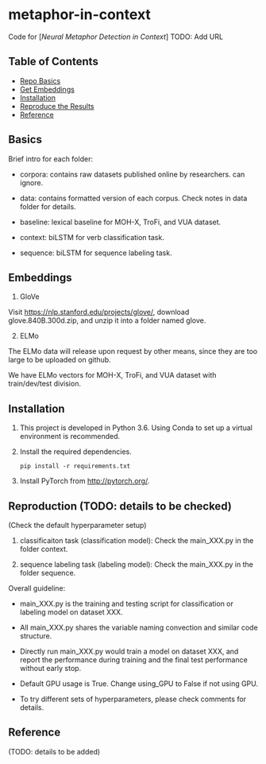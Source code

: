 # metaphor-in-context
Code for [_Neural Metaphor Detection in Context_] TODO: Add URL

## Table of Contents
- [Repo Basics](#Basics)
- [Get Embeddings](#Embeddings)
- [Installation](#Installation)
- [Reproduce the Results](#Reproduction)
- [Reference](#Reference)

## Basics
Brief intro for each folder:

- corpora: contains raw datasets published online by researchers. can ignore.

- data: contains formatted version of each corpus. Check notes in data folder for details.

- baseline: lexical baseline for MOH-X, TroFi, and VUA dataset.

- context: biLSTM for verb classification task.

- sequence: biLSTM for sequence labeling task.

## Embeddings
1. GloVe

Visit https://nlp.stanford.edu/projects/glove/, download glove.840B.300d.zip, and unzip it into a folder named glove.

2. ELMo

The ELMo data will release upon request by other means, since they are too large to be uploaded on github.

We have ELMo vectors for MOH-X, TroFi, and VUA dataset with train/dev/test division. 

## Installation
1. This project is developed in Python 3.6. Using Conda to set up a virtual environment is recommended.

2. Install the required dependencies. 
    ```
    pip install -r requirements.txt
    ```
    
3. Install PyTorch from http://pytorch.org/.


## Reproduction (TODO: details to be checked)
(Check the default hyperparameter setup)

1. classificaiton task (classification model): Check the main_XXX.py in the folder context.

2. sequence labeling task (labeling model): Check the main_XXX.py in the folder sequence.

Overall guideline:

- main_XXX.py is the training and testing script for classification or labeling model on dataset XXX. 

- All main_XXX.py shares the variable naming convection and similar code structure.

- Directly run main_XXX.py would train a model on dataset XXX, and report the performance during training and the final test performance without early stop.

- Default GPU usage is True. Change using_GPU to False if not using GPU.

- To try different sets of hyperparameters, please check comments for details.


## Reference
(TODO: details to be added)
